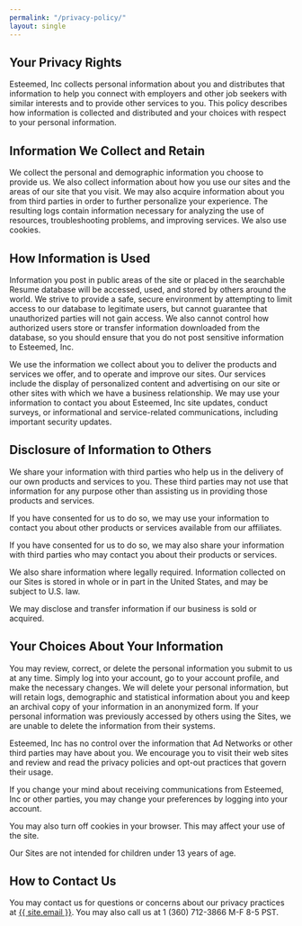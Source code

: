 ```yaml
---
permalink: "/privacy-policy/"
layout: single
---
```


## Your Privacy Rights

Esteemed, Inc collects personal information about you and distributes that information to help you connect with employers and other job seekers with similar interests and to provide other services to you. This policy describes how information is collected and distributed and your choices with respect to your personal information.

## Information We Collect and Retain

We collect the personal and demographic information you choose to provide us. We also collect information about how you use our sites and the areas of our site that you visit. We may also acquire information about you from third parties in order to further personalize your experience. The resulting logs contain information necessary for analyzing the use of resources, troubleshooting problems, and improving services. We also use cookies.

## How Information is Used

Information you post in public areas of the site or placed in the searchable Resume database will be accessed, used, and stored by others around the world. We strive to provide a safe, secure environment by attempting to limit access to our database to legitimate users, but cannot guarantee that unauthorized parties will not gain access. We also cannot control how authorized users store or transfer information downloaded from the database, so you should ensure that you do not post sensitive information to Esteemed, Inc.

We use the information we collect about you to deliver the products and services we offer, and to operate and improve our sites. Our services include the display of personalized content and advertising on our site or other sites with which we have a business relationship. We may use your information to contact you about Esteemed, Inc site updates, conduct surveys, or informational and service-related communications, including important security updates.

## Disclosure of Information to Others

We share your information with third parties who help us in the delivery of our own products and services to you. These third parties may not use that information for any purpose other than assisting us in providing those products and services.

If you have consented for us to do so, we may use your information to contact you about other products or services available from our affiliates.

If you have consented for us to do so, we may also share your information with third parties who may contact you about their products or services.

We also share information where legally required. Information collected on our Sites is stored in whole or in part in the United States, and may be subject to U.S. law.

We may disclose and transfer information if our business is sold or acquired.

## Your Choices About Your Information

You may review, correct, or delete the personal information you submit to us at any time. Simply log into your account, go to your account profile, and make the necessary changes. We will delete your personal information, but will retain logs, demographic and statistical information about you and keep an archival copy of your information in an anonymized form. If your personal information was previously accessed by others using the Sites, we are unable to delete the information from their systems.

Esteemed, Inc has no control over the information that Ad Networks or other third parties may have about you. We encourage you to visit their web sites and review and read the privacy policies and opt-out practices that govern their usage.

If you change your mind about receiving communications from Esteemed, Inc or other parties, you may change your preferences by logging into your account.

You may also turn off cookies in your browser. This may affect your use of the site.

Our Sites are not intended for children under 13 years of age.

## How to Contact Us

You may contact us for questions or concerns about our privacy practices at <a href="mailto:{{ site.email }}">{{ site.email }}</a>. You may also call us at 1 (360) 712-3866 M-F 8-5 PST.
